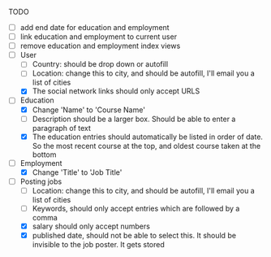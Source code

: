 TODO
* [ ] add end date for education and employment
* [ ] link education and employment to current user
* [ ] remove education and employment index views
* [ ] User
  * [ ] Country: should be drop down or autofill
  * [ ] Location: change this to city, and should be autofill, I'll email you a list of cities
  * [x] The social network links should only accept URLS
* [ ] Education
  * [x] Change 'Name' to 'Course Name'
  * [ ] Description should be a larger box. Should be able to enter a paragraph of text
  * [x] The education entries should automatically be listed in order of date. So the most recent course at the top, and oldest course taken at the bottom
* [ ] Employment
  * [x] Change 'Title' to 'Job Title'
* [ ] Posting jobs
  * [ ] Location: change this to city, and should be autofill, I'll email you a list of cities
  * [ ] Keywords, should only accept entries which are followed by a comma
  * [x] salary should only accept numbers
  * [x] published date, should not be able to select this. It should be invisible to the job poster. It gets stored
